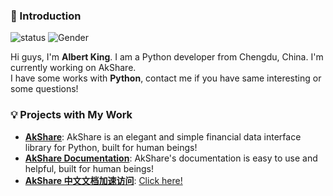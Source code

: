 ### 👋 Introduction

![status](https://img.shields.io/badge/status-up-brightgreen) ![Gender](https://img.shields.io/badge/gender-%F0%9F%A4%B5-lightgrey)

Hi guys, I'm **Albert King**. I am a Python developer from Chengdu, China. I'm currently working on AkShare.  
I have some works with **Python**, contact me if you have same interesting or some questions!

### 💡 Projects with My Work

- [**AkShare**](https://github.com/jindaxiang/akshare): AkShare is an elegant and simple financial data interface library for Python, built for human beings!
- [**AkShare Documentation**](https://www.akshare.xyz/): AkShare's documentation is easy to use and helpful, built for human beings!
- [**AkShare 中文文档加速访问**](https://akshare-4gize6tod19f2d2e-1252952517.tcloudbaseapp.com/index.html): [Click here!](https://akshare-4gize6tod19f2d2e-1252952517.tcloudbaseapp.com/index.html)
